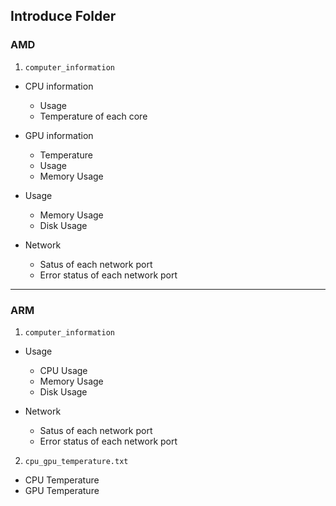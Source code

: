 ## Introduce Folder

### AMD
1. `computer_information`
- CPU information
  - Usage
  - Temperature of each core

- GPU information
  - Temperature
  - Usage
  - Memory Usage

- Usage
  - Memory Usage
  - Disk Usage

- Network
  - Satus of each network port
  - Error status of each network port

---

### ARM
1. `computer_information`
- Usage
  - CPU Usage 
  - Memory Usage
  - Disk Usage

- Network
  - Satus of each network port
  - Error status of each network port

2. `cpu_gpu_temperature.txt`
- CPU Temperature
- GPU Temperature
